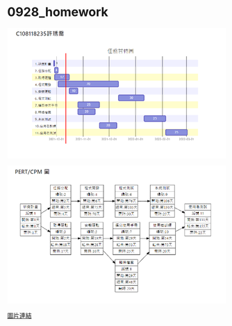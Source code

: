 # 0928_homework
![甘特圖](甘特圖.PNG "甘特圖")

![PERT/CPM圖](PERT.PNG "PERT/CPM圖")

[圖片連結](https://hackmd.io/pWE6ZQF_QbO9BPp4E45MGA?view#C108118235%E8%A8%B1%E7%90%87%E5%96%AC)

